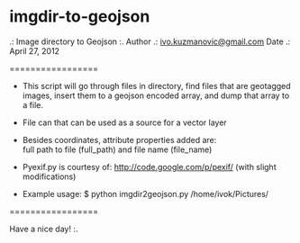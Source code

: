imgdir-to-geojson
=================

.: Image directory to Geojson :.
Author	.: ivo.kuzmanovic@gmail.com
Date	.: April 27, 2012

=================

*	This script will go through files in directory, find files that are geotagged images, insert them to a geojson 
	encoded array, and dump that array to a file.

*	File can that can be used as a source for a vector layer

*	Besides coordinates, attribute properties added are:	
		full path to file (full_path) and file name (file_name)

*	Pyexif.py is courtesy of: http://code.google.com/p/pexif/ (with slight modifications)

*	Example usage: 
		$ python imgdir2geojson.py /home/ivok/Pictures/

=================

Have a nice day! :.
